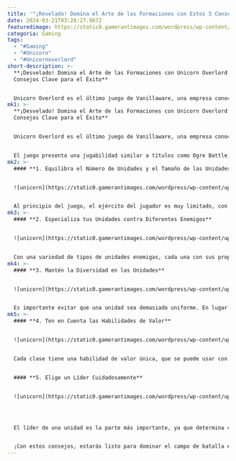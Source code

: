 ```yaml
---
title: '"¡Revelado! Domina el Arte de las Formaciones con Estos 5 Consejos"'
date: 2024-03-21T03:28:27.967Z
featuredimage: https://static0.gamerantimages.com/wordpress/wp-content/uploads/2024/03/unicorn-overlord-tips-for-formations-feature-image.jpg?q=50&fit=contain&w=1140&h=&dpr=1.5
categoria: Gaming
tags:
  - "#Gaming"
  - "#Unicorn"
  - "#Unicornoverlord"
short-description: >-
  **¡Desvelado! Domina el Arte de las Formaciones con Unicorn Overlord: 5
  Consejos Clave para el Éxito**


  Unicorn Overlord es el último juego de Vanillaware, una empresa conocida por su fantástico arte en 2D. La compañía estableció su popularidad con títulos como Odin Sphere y 13 Sentinels: Aegis Rim, y Unicorn Overlord está listo para añadir un giro de RPG táctico a su repertorio habitual, siguiendo al príncipe Alain desplazado mientras construye un ejército para recla
mk1: >-
  **¡Desvelado! Domina el Arte de las Formaciones con Unicorn Overlord: 5
  Consejos Clave para el Éxito**


  Unicorn Overlord es el último juego de Vanillaware, una empresa conocida por su fantástico arte en 2D. La compañía estableció su popularidad con títulos como Odin Sphere y 13 Sentinels: Aegis Rim, y Unicorn Overlord está listo para añadir un giro de RPG táctico a su repertorio habitual, siguiendo al príncipe Alain desplazado mientras construye un ejército para reclamar su trono.


  El juego presenta una jugabilidad similar a títulos como Ogre Battle, donde los ejércitos están formados por unidades compuestas por grupos de personajes con diferentes clases y habilidades. Una buena formación y una configuración táctica pueden marcar la diferencia entre una victoria resonante y una derrota total. ¡Aquí te presentamos algunos consejos para crear equipos fuertes en Unicorn Overlord!
mk2: >-
  #### **1. Equilibra el Número de Unidades y el Tamaño de las Unidades**


  ![unicorn](https://static0.gamerantimages.com/wordpress/wp-content/uploads/2024/03/unicorn-overlord-expand-units-1.jpg?q=50&fit=crop&w=1500&dpr=1.5 "unicorn")


  Al principio del juego, el ejército del jugador es muy limitado, con solo tres unidades de dos personajes cada una a disposición de Alain. El jugador puede usar honores para expandir el tamaño de la unidad y agregar más personajes a una sola unidad, o agregar más unidades en general. Ambos tienen sus beneficios: tener más unidades permite al jugador desplegar más personajes en batalla, mientras que expandir el tamaño de la unidad aumenta el poder de la misma.
mk3: >-
  #### **2. Especializa tus Unidades contra Diferentes Enemigos**


  ![unicorn](https://static0.gamerantimages.com/wordpress/wp-content/uploads/2024/03/unicorn-overlord-formation-setup-1.jpg?q=50&fit=crop&w=1500&dpr=1.5 "unicorn")


  Con una variedad de tipos de unidades enemigas, cada una con sus propias fortalezas y debilidades, es mejor construir unidades con el objetivo de enfrentarse a uno o dos tipos de unidades enemigas específicas. Combinar personajes con la misma efectividad puede hacer que sean especialmente eficaces en combate.
mk4: >-
  #### **3. Mantén la Diversidad en las Unidades**


  ![unicorn](https://static0.gamerantimages.com/wordpress/wp-content/uploads/2024/03/unicorn-overlord-unit-in-battle-1.jpg?q=50&fit=crop&w=1500&dpr=1.5 "unicorn")


  Es importante evitar que una unidad sea demasiado uniforme. En lugar de ello, es mejor intentar formar una unidad con una variedad de personajes que desempeñen diferentes roles. Tener un equilibrio entre atacantes, defensores y apoyos es lo que hace fuerte a una unidad.
mk5: >-
  #### **4. Ten en Cuenta las Habilidades de Valor**


  ![unicorn](https://static0.gamerantimages.com/wordpress/wp-content/uploads/2024/03/unicorn-overlord-valor-skills.jpg?q=50&fit=crop&w=1500&dpr=1.5 "unicorn")


  Cada clase tiene una habilidad de valor única, que se puede usar con puntos de valor para cambiar el curso de la batalla. Estas habilidades pueden curar, revivir aliados, dañar enemigos, destruir barricadas y mucho más. Presta atención a las habilidades de valor al decidir qué personajes formarán tus unidades.


  #### **5. Elige un Líder Cuidadosamente**


  ![unicorn](https://static0.gamerantimages.com/wordpress/wp-content/uploads/2024/03/unicorn-overlord-unit-details.jpg?q=50&fit=crop&w=1500&dpr=1.5 "unicorn")




  El líder de una unidad es la parte más importante, ya que determina cuánta resistencia tiene la unidad y su movilidad base. Además, los líderes pueden proporcionar efectos que afectan a su propia unidad o al flujo de batalla en general. Asegúrate de elegir cuidadosamente a los líderes de cada unidad, ya que sus efectos pueden ser vitales para el éxito en la batalla.


  ¡Con estos consejos, estarás listo para dominar el campo de batalla en Unicorn Overlord y reclamar la victoria!
---
```


